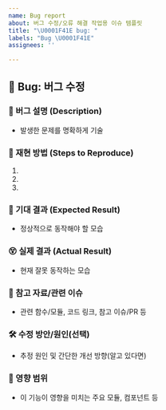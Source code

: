 ```yaml
---
name: Bug report
about: 버그 수정/오류 해결 작업용 이슈 템플릿
title: "\U0001F41E bug: "
labels: "Bug \U0001F41E"
assignees: ''

---
```


## 🐞 Bug: 버그 수정

### 📝 버그 설명 (Description)
- 발생한 문제를 명확하게 기술

### 🔁 재현 방법 (Steps to Reproduce)
1. 
2. 
3. 

### 🤔 기대 결과 (Expected Result)
- 정상적으로 동작해야 할 모습

### 😵 실제 결과 (Actual Result)
- 현재 잘못 동작하는 모습

### 🔗 참고 자료/관련 이슈
- 관련 함수/모듈, 코드 링크, 참고 이슈/PR 등

### 🛠️ 수정 방안/원인(선택)
- 추정 원인 및 간단한 개선 방향(알고 있다면)

### 🧩 영향 범위
- 이 기능이 영향을 미치는 주요 모듈, 컴포넌트 등
